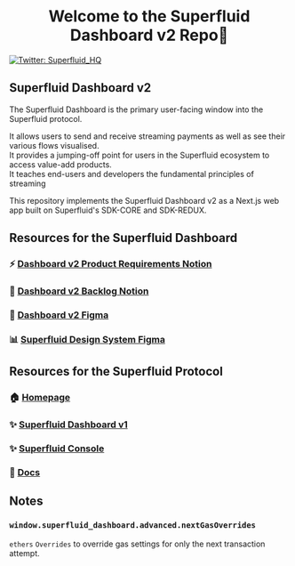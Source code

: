 <h1 align="center">Welcome to the Superfluid Dashboard v2 Repo👋</h1>

<p>
  <a href="https://twitter.com/Superfluid_HQ/status/" target="_blank">
    <img alt="Twitter: Superfluid_HQ" src="https://img.shields.io/twitter/follow/Superfluid_HQ.svg?style=social" />
  </a>
</p>

## Superfluid Dashboard v2

The Superfluid Dashboard is the primary user-facing window into the Superfluid protocol.

It allows users to send and receive streaming payments as well as see their various flows visualised. </br>
It provides a jumping-off point for users in the Superfluid ecosystem to access value-add products. </br>
It teaches end-users and developers the fundamental principles of streaming

This repository implements the Superfluid Dashboard v2 as a Next.js web app built on Superfluid's SDK-CORE and SDK-REDUX. 

## Resources for the Superfluid Dashboard

### ⚡ [Dashboard v2 Product Requirements Notion](https://www.notion.so/superfluidhq/Superfluid-Dashboard-98caed8aab04448aaa6d22a8be0aadbb)

### 📃 [Dashboard v2 Backlog Notion](https://www.notion.so/superfluidhq/4c888d49859043f6b9a5712007d5007b?v=62de36cb74c044258b8b0edc8d96a481)

### 📲 [Dashboard v2 Figma](https://www.figma.com/file/FzYRC5kTtAW8HYhhvIUIsQ/User-Dashboard-v2)

### 📊 [Superfluid Design System Figma](https://www.figma.com/file/jjsALikq4lj8gHI8p9xAFy/Design-System-v2---MUI)


## Resources for the Superfluid Protocol

### 🏠 [Homepage](https://superfluid.finance)

### ✨ [Superfluid Dashboard v1](https://app.superfluid.finance/)

### ✨ [Superfluid Console](https://console.superfluid.finance/)

### 📖 [Docs](https://docs.superfluid.finance)

## Notes

### `window.superfluid_dashboard.advanced.nextGasOverrides`

`ethers` `Overrides` to override gas settings for only the next transaction attempt. 